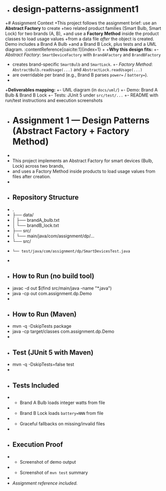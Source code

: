 - # design-patterns-assignment1

+# Assignment Context
+This project follows the assignment brief: use an **Abstract Factory** to create
+two related product families (Smart Bulb, Smart Lock) for two brands (A, B),
+and use a **Factory Method** inside the product classes to load usage values
+from a data file *after* the object is created. Demo includes a Brand A Bulb
+and a Brand B Lock, plus tests and a UML diagram. :contentReference[oaicite:1]{index=1}
+
+**Why this design fits:**
+- *Abstract Factory*: `SmartDeviceFactory` with `BrandAFactory` and `BrandBFactory`
+  creates brand-specific `SmartBulb` and `SmartLock`.
+- *Factory Method*: `AbstractBulb.readUsage(...)` and `AbstractLock.readUsage(...)`
+  are overridable per brand (e.g., Brand B parses `power=` / `battery=`).
+
+**Deliverables mapping:**
+- UML diagram (in `docs/uml/`)
+- Demo: Brand A Bulb & Brand B Lock
+- Tests: JUnit 5 under `src/test/...`
+- README with run/test instructions and execution screenshots

+ # Assignment 1 — Design Patterns (Abstract Factory + Factory Method)
+ 
+ This project implements an Abstract Factory for smart devices (Bulb, Lock) across two brands,
+ and uses a Factory Method inside products to load usage values from files after creation.
+ 
+ ## Repository Structure
+ .
+ ├── data/
+ │   ├── brandA_bulb.txt
+ │   └── brandB_lock.txt
+ ├── src/
+ │   └── main/java/com/assignment/dp/...
+ └── src/
+     └── test/java/com/assignment/dp/SmartDevicesTest.java
+ 
+ ## How to Run (no build tool)
+ javac -d out $(find src/main/java -name "*.java")
+ java -cp out com.assignment.dp.Demo
+ 
+ ## How to Run (Maven)
+ mvn -q -DskipTests package
+ java -cp target/classes com.assignment.dp.Demo
+ 
+ ## Test (JUnit 5 with Maven)
+ mvn -q -DskipTests=false test
+ 
+ ## Tests Included
+ - Brand A Bulb loads integer watts from file
+ - Brand B Lock loads `battery=NNN` from file
+ - Graceful fallbacks on missing/invalid files
+ 
+ ## Execution Proof
+ - Screenshot of demo output
+ - Screenshot of `mvn test` summary
+ 
+ _Assignment reference included._ 